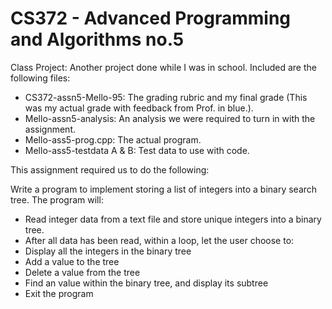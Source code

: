 # CS372 - Advanced Programming and Algorithms no.5
Class Project: Another project done while I was in school.
Included are the following files:
- CS372-assn5-Mello-95: The grading rubric and my final grade (This was my actual grade with feedback from Prof. in blue.).
- Mello-assn5-analysis: An analysis we were required to turn in with the assignment.
- Mello-ass5-prog.cpp: The actual program.
- Mello-ass5-testdata A & B: Test data to use with code.

This assignment required us to do the following: 

Write a program to implement storing a list of integers into a binary search tree.
The program will:
- Read integer data from a text file and store unique integers into a binary tree.
- After all data has been read, within a loop, let the user choose to:
- Display all the integers in the binary tree
- Add a value to the tree
- Delete a value from the tree
- Find an value within the binary tree, and display its subtree
- Exit the program